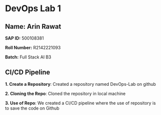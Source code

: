 # DevOps Lab 1

## Name: Arin Rawat
**SAP ID:** 500108381

**Roll Number:** R2142221093

**Batch:** Full Stack AI B3

## CI/CD Pipeline

**1. Create a Repository**: Created a repository named DevOps-Lab on github

**2. Cloning the Repo**: Cloned the repository in local machine

**3. Use of Repo**: We created a CI/CD pipeline where the use of repository is to save the code on Github